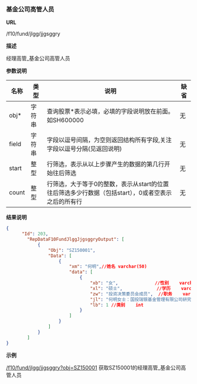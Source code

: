 
### 基金公司高管人员 

**URL**

/f10/fund/jlgg/jjgsggry

**描述**

经理高管_基金公司高管人员  

**参数说明**

|名称|类型|说明|缺省|
| -------- | -------- | -------- | -------- |
|obj\*|字符串|查询股票\*表示必填，必填的字段说明放在前面。如SH600000|无|
|field|字符串|字段以逗号间隔，为空则返回结构所有字段,关注字段以逗号分隔(见返回说明)|无|
|start|整型|行筛选，表示从以上步骤产生的数据的第几行开始往后筛选|无|
|count|整型|行筛选，大于等于0的整数，表示从start的位置往后筛选多少行数据（包括start），0或者空表示之后的所有行|无|


**结果说明**

```json
{
      "Id": 203,
        "RepDataF10FundJlggJjgsggryOutput": [
            {
                "Obj": "SZ150001",
                "Data": [
                    {
                        "xm": "何明",//姓名	varchar(50)
                        "data": [
                            {
                                "xb": "女", 				//性别	varchar(2)
                                "xl": "硕士",				//学历	varchar(4)
                                "zw": "投资决策委员会成员",	//职务	varchar(50)
                                "jl": "何明女士：国投瑞银基金管理有限公司研究部总监。",//简历	varchar(4000)
                                "lb": 1 //类别	int
                            }
                        ]
                    }
				]
			}
   	 	]
}
```

**示例**

[/f10/fund/jlgg/jjgsggry?obj=SZ150001]($APIHOST$/f10/fund/jlgg/jjgsggry?obj=SZ150001)
获取SZ150001的经理高管_基金公司高管人员   
